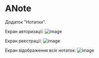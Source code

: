 # ANote
Додаток "Нотатки".

Екран авторизації:
![image](https://github.com/BabinetsAnna/ANote/assets/113774821/cfdf9f1f-5443-42a9-a913-b24295b190f7)


Екран реєстрації: 
![image](https://github.com/BabinetsAnna/ANote/assets/113774821/d14e1d4b-3a45-412c-b40f-6bbba6ea97b7)

Екран відображення всіх нотаток: 
![image](https://github.com/BabinetsAnna/ANote/assets/113774821/136ec05b-90ad-495c-855f-adee8ad7602c)
